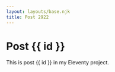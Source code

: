 ```yaml
---
layout: layouts/base.njk
title: Post 2922
---
```


# Post {{ id }}

This is post {{ id }} in my Eleventy project.
